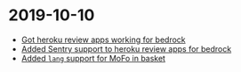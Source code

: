 # 2019-10-10

* [Got heroku review apps working for bedrock](https://github.com/mozilla/bedrock/pull/7849)
* [Added Sentry support to heroku review apps for bedrock](https://github.com/mozilla/bedrock/issues/7880)
* [Added `lang` support for MoFo in basket](https://github.com/mozmeao/basket/issues/344)
